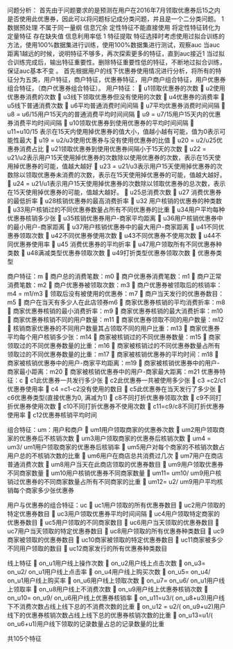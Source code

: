 
问题分析：
首先由于问题要求的是预测在用户在2016年7月领取优惠券后15之内是否使用此优惠券，因此可以将问题标记成分类问题，并且是一个二分类问题。
1数据预处理
不属于同一量纲
信息冗余
定性特征不能直接使用
将定性特征转化为定量特征
存在缺失值
信息利用率低
1 特征提取
特征选择时考虑使用过拟合训练的方法，使用100%数据集进行训练，使用100%数据集进行测试，观察auc
当auc距离1越远的时候，说明特征不够多，再次探索更多的特征，直到auc接近1
当过拟合训练完成后，输出特征重要性。删除特征重要性低的特征，不断地过拟合训练，保证auc基本不变
。
首先根据用户的线下优惠券使用情况进行分析，将所有的特征分为五类，用户特征，商户特征，优惠券特征，用户商户组合特征，用户优惠券组合特征，（商户优惠券组合特征）。
用户特征：
	u1领取优惠券的次数
	u2使用优惠券消费的次数
	u3线下领取优惠券但没有使用的次数
	u4优惠券的消费率
	u5线下普通消费次数
	u6平均普通消费时间间隔
	u7平均优惠券消费时间间隔
	u8 = u6/15用户15天内的普通消费平均时间间隔
	u9 = u7/15用户15天内的优惠券消费平均时间间隔 
	u10领取优惠券到使用优惠券的平均时间间隔 
	u11=u10/15 表示在15天内使用掉优惠券的值大小，值越小越有可能，值为0表示可能性最大 
	u19 = u2/u3使用优惠券与没有使用优惠券的比值
	u20 = u2/u25优惠券消费占比
	u21领取优惠券到使用优惠券间隔小于15天的次数 
	u22 = u21/u2表示用户15天使用掉优惠券的次数除以使用优惠券的次数，表示在15天使用掉优惠券的可能，值越大越好
	u23 = u21/u3表示用户15天使用掉优惠券的次数除以领取优惠券未消费的次数，表示在15天使用掉优惠券的可能，值越大越好。
	u24 = u21/u1表示用户15天使用掉优惠券的次数除以领取优惠券的总次数，表示在15天使用掉优惠券的可能，值越大越好。
	u25总消费次数
	u27 消费优惠券的最低折率
	u28核销优惠券的最高消费折率
	u32 用户核销的优惠券的种类数
	u33用户核销过的不同优惠券数量占所有不同优惠券的比重
	u34用户平均每种优惠券核销多少张
	u35核销优惠券用户-商家平均距离
	u36用户核销优惠券中的最小用户-商家距离
	u37用户核销优惠券中的最大用户-商家距离
	u41不同优惠券领取次数
	u42不同优惠券使用次数
	u43不同优惠券不使用次数
	u44不同优惠券使用率
	u45 消费优惠券的平均折率
	u47用户领取所有不同优惠券种类数
	u48满减类型优惠券领取次数
	u49打折类型优惠券领取次数
	优惠券类型

商户特征：m
	商户总的消费笔数：m0
	商户优惠券消费笔数：m1
	商户正常消费笔数：m2
	商户优惠券被领取次数：m3
	商户优惠券被领取后的核销率：m4 = m1/m3
	领取后没有被使用的优惠券：m7
	商户当天发行的优惠券数目：m5
	商户在当天有多少人在此店领券m6
	商家优惠券核销的平均消费折率：m8
	商家优惠券核销的最小消费折率：m9
	商家优惠券核销的最大消费折率：m10
	商家优惠券核销不同的用户数量：m11
	商家优惠券领取不同的用户数量：m12
	核销商家优惠券的不同用户数量其占领取不同的用户比重：m13
	商家优惠券平均每个用户核销多少张：m14
	商家被核销过的不同优惠券数量：m15
	商家领取过的不同优惠券数量的比重：m16
	商家被核销过的不同优惠券数量占所有领取过的不同优惠券数量的比重：m17
	商家被核销优惠券的平均时间：m18
	商家被核销优惠券中的用户-商家平均距离：m19
	商家被核销优惠券中的用户-商家最小距离：m20
	商家被核销优惠券中的用户-商家最大距离：m21
优惠券特征：c
	c1此优惠券一共发行多少张
	c2此优惠券一共被使用多少张
	c3 =c2/c1优惠券使用率
	c4 =c1-c2没有使用的数目
	c5此优惠券在当天发行了多少张
	c6优惠券类型(直接优惠为0, 满减为1)
	c8不同打折优惠券领取次数
	c9不同打折优惠券使用次数
	c10不同打折优惠券不使用次数
	c11=c9/c8不同打折优惠券使用率
	c12优惠券核销平均时间

组合特征：um：用户和商户
	um1用户领取商家的优惠券次数
	um2用户领取商家的优惠券后不核销次数
	um3用户领取商家的优惠券后核销次数
	um4 = um3/ um1用户领取商家的优惠券后核销率
	um5用户对每个商家的不核销次数占用户总的不核销次数的比重
	um6用户在商店总共消费过几次
	um7用户在商店普通消费次数
	um8用户当天在此商店领取的优惠券数目
	um9用户领取优惠券不同商家数量
	um10用户核销优惠券不同商家数量
	um11= um10/ um9用户核销过优惠券的不同商家数量占所有不同商家的比重
	um12= u2/ um9用户平均核销每个商家多少张优惠券

用户与优惠券的组合特征：uc
	uc1用户领取的所有优惠券数目
	uc2用户领取的特定优惠券数目
	uc3用户领取优惠券平均时间间隔
	uc4用户领取特定商家的优惠券数目
	uc5用户领取的不同商家数目
	uc6用户当天领取的优惠券数目
	uc7用户当天领取的特定优惠券数目
	uc8用户领取的所有优惠券种类数目
	uc9商家被领取的优惠券数目
	uc10商家被领取的特定优惠券数目
	uc11商家被多少不同用户领取的数目
	uc12商家发行的所有优惠券种类数目

线上特征
	on_u1用户线上操作次数
	on_u2用户线上点击次数
	on_u3= on_u2/ on_u1用户线上点击率
	on_u4用户线上购买次数
	on_u5= on_u4/ on_u1用户线上购买率
	on_u6用户线上领取次数
	on_u7= on_u6/ on_u1用户线上领取率
	on_u8用户线上不消费次数
	on_u9用户线上优惠券核销次数
	on_u10= on_u9/ on_u6用户线上优惠券核销率
	on_u11=u3/( on_u8+u3)用户线下不消费次数占线上线下总的不消费次数的比重
	on_u12 = u2/( on_u9+u2)用户线下的优惠券核销次数占线上线下总的优惠券核销次数的比重
	on_u13=u1/( on_u6+u1)用户线下领取的记录数量占总的记录数量的比重

共105个特征
